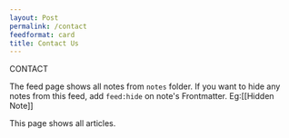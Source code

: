 ```yaml
---
layout: Post
permalink: /contact
feedformat: card
title: Contact Us
---
```


CONTACT


The feed page shows all notes from `notes` folder. If you want to hide any notes from this feed, add `feed:hide` on note's Frontmatter. Eg:[[Hidden Note]]

This page shows all articles. 